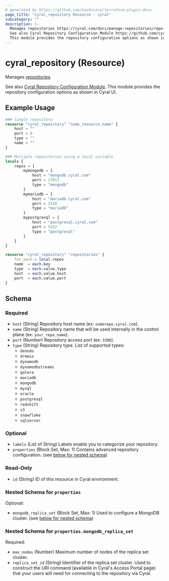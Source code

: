 ```yaml
---
# generated by https://github.com/hashicorp/terraform-plugin-docs
page_title: "cyral_repository Resource - cyral"
subcategory: ""
description: |-
  Manages repositories https://cyral.com/docs/manage-repositories/repo-track.
  See also Cyral Repository Configuration Module https://github.com/cyralinc/terraform-cyral-repository-config.
  This module provides the repository configuration options as shown in Cyral UI.
---
```


# cyral_repository (Resource)

Manages [repositories](https://cyral.com/docs/manage-repositories/repo-track).

See also [Cyral Repository Configuration Module](https://github.com/cyralinc/terraform-cyral-repository-config).
This module provides the repository configuration options as shown in Cyral UI.

## Example Usage

```terraform
### Single repository
resource "cyral_repository" "some_resource_name" {
    host = ""
    port = 0
    type = ""
    name = ""
}

### Multiple repositories using a local variable
locals {
    repos = {
        mymongodb = {
            host = "mongodb.cyral.com"
            port = 27017
            type = "mongodb"
        }
        mymariadb = {
            host = "mariadb.cyral.com"
            port = 3310
            type = "mariadb"
        }
        mypostgresql = {
            host = "postgresql.cyral.com"
            port = 5432
            type = "postgresql"
        }
    }
}

resource "cyral_repository" "repositories" {
    for_each = local.repos
    name  = each.key
    type  = each.value.type
    host  = each.value.host
    port  = each.value.port
}
```

<!-- schema generated by tfplugindocs -->

## Schema

### Required

- `host` (String) Repository host name (ex: `somerepo.cyral.com`).
- `name` (String) Repository name that will be used internally in the control plane (ex: `your_repo_name`).
- `port` (Number) Repository access port (ex: `3306`).
- `type` (String) Repository type. List of supported types:
  - `denodo`
  - `dremio`
  - `dynamodb`
  - `dynamodbstreams`
  - `galera`
  - `mariadb`
  - `mongodb`
  - `mysql`
  - `oracle`
  - `postgresql`
  - `redshift`
  - `s3`
  - `snowflake`
  - `sqlserver`

### Optional

- `labels` (List of String) Labels enable you to categorize your repository.
- `properties` (Block Set, Max: 1) Contains advanced repository configuration. (see [below for nested schema](#nestedblock--properties))

### Read-Only

- `id` (String) ID of this resource in Cyral environment.

<a id="nestedblock--properties"></a>

### Nested Schema for `properties`

Optional:

- `mongodb_replica_set` (Block Set, Max: 1) Used to configure a MongoDB cluster. (see [below for nested schema](#nestedblock--properties--mongodb_replica_set))

<a id="nestedblock--properties--mongodb_replica_set"></a>

### Nested Schema for `properties.mongodb_replica_set`

Required:

- `max_nodes` (Number) Maximum number of nodes of the replica set cluster.
- `replica_set_id` (String) Identifier of the replica set cluster. Used to construct the URI command (available in Cyral's Access Portal page) that your users will need for connecting to the repository via Cyral.
